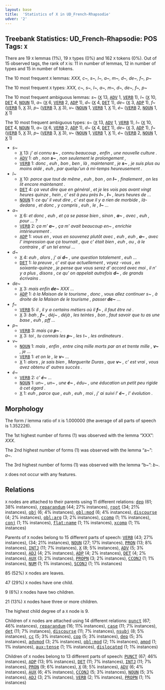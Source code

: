 ```yaml
---
layout: base
title:  'Statistics of X in UD_French-Rhapsodie'
udver: '2'
---
```


## Treebank Statistics: UD_French-Rhapsodie: POS Tags: `X`

There are 19 `X` lemmas (1%), 19 `X` types (0%) and 162 `X` tokens (0%).
Out of 15 observed tags, the rank of `X` is: 11 in number of lemmas, 12 in number of types and 15 in number of tokens.

The 10 most frequent `X` lemmas: <em>XXX, c~, s~, l~, a~, m~, d~, de~, f~, p~</em>

The 10 most frequent `X` types:  <em>XXX, c~, s~, l~, a~, m~, d~, de~, f~, p~</em>

The 10 most frequent ambiguous lemmas: <em>s~</em> (<tt><a href="fr_rhapsodie-pos-X.html">X</a></tt> 13, <tt><a href="fr_rhapsodie-pos-ADV.html">ADV</a></tt> 1, <tt><a href="fr_rhapsodie-pos-VERB.html">VERB</a></tt> 1), <em>l~</em> (<tt><a href="fr_rhapsodie-pos-X.html">X</a></tt> 10, <tt><a href="fr_rhapsodie-pos-DET.html">DET</a></tt> 4, <tt><a href="fr_rhapsodie-pos-NOUN.html">NOUN</a></tt> 1), <em>a~</em> (<tt><a href="fr_rhapsodie-pos-X.html">X</a></tt> 6, <tt><a href="fr_rhapsodie-pos-VERB.html">VERB</a></tt> 2, <tt><a href="fr_rhapsodie-pos-ADP.html">ADP</a></tt> 1), <em>d~</em> (<tt><a href="fr_rhapsodie-pos-X.html">X</a></tt> 4, <tt><a href="fr_rhapsodie-pos-DET.html">DET</a></tt> 1), <em>de~</em> (<tt><a href="fr_rhapsodie-pos-X.html">X</a></tt> 3, <tt><a href="fr_rhapsodie-pos-ADP.html">ADP</a></tt> 1), <em>f~</em> (<tt><a href="fr_rhapsodie-pos-VERB.html">VERB</a></tt> 5, <tt><a href="fr_rhapsodie-pos-X.html">X</a></tt> 3), <em>p~</em> (<tt><a href="fr_rhapsodie-pos-VERB.html">VERB</a></tt> 3, <tt><a href="fr_rhapsodie-pos-X.html">X</a></tt> 3), <em>v~</em> (<tt><a href="fr_rhapsodie-pos-NOUN.html">NOUN</a></tt> 1, <tt><a href="fr_rhapsodie-pos-VERB.html">VERB</a></tt> 1, <tt><a href="fr_rhapsodie-pos-X.html">X</a></tt> 1), <em>é~</em> (<tt><a href="fr_rhapsodie-pos-VERB.html">VERB</a></tt> 2, <tt><a href="fr_rhapsodie-pos-NOUN.html">NOUN</a></tt> 1, <tt><a href="fr_rhapsodie-pos-X.html">X</a></tt> 1)

The 10 most frequent ambiguous types:  <em>s~</em> (<tt><a href="fr_rhapsodie-pos-X.html">X</a></tt> 13, <tt><a href="fr_rhapsodie-pos-ADV.html">ADV</a></tt> 1, <tt><a href="fr_rhapsodie-pos-VERB.html">VERB</a></tt> 1), <em>l~</em> (<tt><a href="fr_rhapsodie-pos-X.html">X</a></tt> 10, <tt><a href="fr_rhapsodie-pos-DET.html">DET</a></tt> 4, <tt><a href="fr_rhapsodie-pos-NOUN.html">NOUN</a></tt> 1), <em>a~</em> (<tt><a href="fr_rhapsodie-pos-X.html">X</a></tt> 6, <tt><a href="fr_rhapsodie-pos-VERB.html">VERB</a></tt> 2, <tt><a href="fr_rhapsodie-pos-ADP.html">ADP</a></tt> 1), <em>d~</em> (<tt><a href="fr_rhapsodie-pos-X.html">X</a></tt> 4, <tt><a href="fr_rhapsodie-pos-DET.html">DET</a></tt> 1), <em>de~</em> (<tt><a href="fr_rhapsodie-pos-X.html">X</a></tt> 3, <tt><a href="fr_rhapsodie-pos-ADP.html">ADP</a></tt> 1), <em>f~</em> (<tt><a href="fr_rhapsodie-pos-VERB.html">VERB</a></tt> 5, <tt><a href="fr_rhapsodie-pos-X.html">X</a></tt> 3), <em>p~</em> (<tt><a href="fr_rhapsodie-pos-VERB.html">VERB</a></tt> 3, <tt><a href="fr_rhapsodie-pos-X.html">X</a></tt> 3), <em>v~</em> (<tt><a href="fr_rhapsodie-pos-NOUN.html">NOUN</a></tt> 1, <tt><a href="fr_rhapsodie-pos-VERB.html">VERB</a></tt> 1, <tt><a href="fr_rhapsodie-pos-X.html">X</a></tt> 1), <em>é~</em> (<tt><a href="fr_rhapsodie-pos-VERB.html">VERB</a></tt> 2, <tt><a href="fr_rhapsodie-pos-NOUN.html">NOUN</a></tt> 1, <tt><a href="fr_rhapsodie-pos-X.html">X</a></tt> 1)


* <em>s~</em>
  * <tt><a href="fr_rhapsodie-pos-X.html">X</a></tt> 13: <em>j' ai connu <b>s~</b> , connu beaucoup , enfin , une nouvelle culture .</em>
  * <tt><a href="fr_rhapsodie-pos-ADV.html">ADV</a></tt> 1: <em>ah , non <b>s~</b> , non seulement le prolongement ,</em>
  * <tt><a href="fr_rhapsodie-pos-VERB.html">VERB</a></tt> 1: <em>donc , euh , bon , ben , là , maintenant , je <b>s~</b> , je suis plus ou moins aidé , euh , par quelqu'un à mi-temps heureusement .</em>
* <em>l~</em>
  * <tt><a href="fr_rhapsodie-pos-X.html">X</a></tt> 10: <em>parce que tout de même , euh , bon , on <b>l~</b> , finalement , on les lit encore maintenant .</em>
  * <tt><a href="fr_rhapsodie-pos-DET.html">DET</a></tt> 4: <em>ça veut dire que en général , et je les vois pas avant vingt heures quinze , hein , c' est à peu près <b>l~</b> , <b>l~</b> , leurs heures de …</em>
  * <tt><a href="fr_rhapsodie-pos-NOUN.html">NOUN</a></tt> 1: <em>ce qu' il veut dire , c' est que il y a rien de morbide , là-dedans , et donc , y compris , euh , le , <b>l~</b> …</em>
* <em>a~</em>
  * <tt><a href="fr_rhapsodie-pos-X.html">X</a></tt> 6: <em>et donc , euh , et ça se passe bien , sinon , <b>a~</b> , avec , euh , pour … ?</em>
  * <tt><a href="fr_rhapsodie-pos-VERB.html">VERB</a></tt> 2: <em>ça m' <b>a~</b> , ça m' avait beaucoup en~ , enrichie intérieurement .</em>
  * <tt><a href="fr_rhapsodie-pos-ADP.html">ADP</a></tt> 1: <em>vous en , vous en souvenez plutôt avec , euh , euh , <b>a~</b> , avec l' impression que ça tournait , que c' était bien , euh , ou , à le contraire , d' un tel ennui …</em>
* <em>d~</em>
  * <tt><a href="fr_rhapsodie-pos-X.html">X</a></tt> 4: <em>euh , alors , j' ai <b>d~</b> , une question totalement , euh …</em>
  * <tt><a href="fr_rhapsodie-pos-DET.html">DET</a></tt> 1: <em>la preuve , c' est que actuellement , voyez -vous , en soixante-quinze , je pense que vous serez d' accord avec moi , il n' y a plus , disons , ce qu' on appelait autrefois <b>d~</b> , de grands écrivains .</em>
* <em>de~</em>
  * <tt><a href="fr_rhapsodie-pos-X.html">X</a></tt> 3: <em>mais enfin <b>de~</b> XXX …</em>
  * <tt><a href="fr_rhapsodie-pos-ADP.html">ADP</a></tt> 1: <em>à la Maison de le tourisme , donc , vous allez continuer s~ , à droite de la Maison de le tourisme , passer <b>de~</b> …</em>
* <em>f~</em>
  * <tt><a href="fr_rhapsodie-pos-VERB.html">VERB</a></tt> 5: <em>il , il y a certains métiers où il <b>f~</b> , il faut être né .</em>
  * <tt><a href="fr_rhapsodie-pos-X.html">X</a></tt> 3: <em>bah , <b>f~</b> , déj~ , déjà , les teintes , bon , faut savoir que tu as une base , euh , pff …</em>
* <em>p~</em>
  * <tt><a href="fr_rhapsodie-pos-VERB.html">VERB</a></tt> 3: <em>mais ça <b>p~</b> .</em>
  * <tt><a href="fr_rhapsodie-pos-X.html">X</a></tt> 3: <em>toi , tu connais les <b>p~</b> , les t~ , les ordinateurs .</em>
* <em>v~</em>
  * <tt><a href="fr_rhapsodie-pos-NOUN.html">NOUN</a></tt> 1: <em>mais , enfin , entre cinq mille morts par an et trente mille , <b>v~</b> , je …</em>
  * <tt><a href="fr_rhapsodie-pos-VERB.html">VERB</a></tt> 1: <em>et on le , le <b>v~</b> …</em>
  * <tt><a href="fr_rhapsodie-pos-X.html">X</a></tt> 1: <em>alors , je sais bien , Marguerite Duras , que <b>v~</b> , c' est vrai , vous avez obtenu d' autres succès .</em>
* <em>é~</em>
  * <tt><a href="fr_rhapsodie-pos-VERB.html">VERB</a></tt> 2: <em>c' <b>é~</b> …</em>
  * <tt><a href="fr_rhapsodie-pos-NOUN.html">NOUN</a></tt> 1: <em>un~ , un~ , une <b>é~</b> , édu~ , une éducation un petit peu rigide à cet égard .</em>
  * <tt><a href="fr_rhapsodie-pos-X.html">X</a></tt> 1: <em>euh , parce que , euh , euh , moi , j' ai suivi l' <b>é~</b> , l' évolution .</em>

## Morphology

The form / lemma ratio of `X` is 1.000000 (the average of all parts of speech is 1.352226).

The 1st highest number of forms (1) was observed with the lemma “XXX”: <em>XXX</em>.

The 2nd highest number of forms (1) was observed with the lemma “a~”: <em>a~</em>.

The 3rd highest number of forms (1) was observed with the lemma “b~”: <em>b~</em>.

`X` does not occur with any features.


## Relations

`X` nodes are attached to their parents using 11 different relations: <tt><a href="fr_rhapsodie-dep-dep.html">dep</a></tt> (61; 38% instances), <tt><a href="fr_rhapsodie-dep-reparandum.html">reparandum</a></tt> (44; 27% instances), <tt><a href="fr_rhapsodie-dep-root.html">root</a></tt> (34; 21% instances), <tt><a href="fr_rhapsodie-dep-obj.html">obj</a></tt> (6; 4% instances), <tt><a href="fr_rhapsodie-dep-obl-mod.html">obl:mod</a></tt> (6; 4% instances), <tt><a href="fr_rhapsodie-dep-discourse.html">discourse</a></tt> (4; 2% instances), <tt><a href="fr_rhapsodie-dep-obl-arg.html">obl:arg</a></tt> (3; 2% instances), <tt><a href="fr_rhapsodie-dep-ccomp.html">ccomp</a></tt> (1; 1% instances), <tt><a href="fr_rhapsodie-dep-conj.html">conj</a></tt> (1; 1% instances), <tt><a href="fr_rhapsodie-dep-flat-name.html">flat:name</a></tt> (1; 1% instances), <tt><a href="fr_rhapsodie-dep-xcomp.html">xcomp</a></tt> (1; 1% instances)

Parents of `X` nodes belong to 15 different parts of speech: <tt><a href="fr_rhapsodie-pos-VERB.html">VERB</a></tt> (43; 27% instances),  (34; 21% instances), <tt><a href="fr_rhapsodie-pos-NOUN.html">NOUN</a></tt> (27; 17% instances), <tt><a href="fr_rhapsodie-pos-PRON.html">PRON</a></tt> (13; 8% instances), <tt><a href="fr_rhapsodie-pos-INTJ.html">INTJ</a></tt> (11; 7% instances), <tt><a href="fr_rhapsodie-pos-X.html">X</a></tt> (8; 5% instances), <tt><a href="fr_rhapsodie-pos-ADV.html">ADV</a></tt> (5; 3% instances), <tt><a href="fr_rhapsodie-pos-ADJ.html">ADJ</a></tt> (4; 2% instances), <tt><a href="fr_rhapsodie-pos-ADP.html">ADP</a></tt> (4; 2% instances), <tt><a href="fr_rhapsodie-pos-DET.html">DET</a></tt> (4; 2% instances), <tt><a href="fr_rhapsodie-pos-AUX.html">AUX</a></tt> (3; 2% instances), <tt><a href="fr_rhapsodie-pos-PROPN.html">PROPN</a></tt> (3; 2% instances), <tt><a href="fr_rhapsodie-pos-CCONJ.html">CCONJ</a></tt> (1; 1% instances), <tt><a href="fr_rhapsodie-pos-NUM.html">NUM</a></tt> (1; 1% instances), <tt><a href="fr_rhapsodie-pos-SCONJ.html">SCONJ</a></tt> (1; 1% instances)

85 (52%) `X` nodes are leaves.

47 (29%) `X` nodes have one child.

9 (6%) `X` nodes have two children.

21 (13%) `X` nodes have three or more children.

The highest child degree of a `X` node is 9.

Children of `X` nodes are attached using 14 different relations: <tt><a href="fr_rhapsodie-dep-punct.html">punct</a></tt> (67; 46% instances), <tt><a href="fr_rhapsodie-dep-reparandum.html">reparandum</a></tt> (16; 11% instances), <tt><a href="fr_rhapsodie-dep-case.html">case</a></tt> (11; 7% instances), <tt><a href="fr_rhapsodie-dep-det.html">det</a></tt> (11; 7% instances), <tt><a href="fr_rhapsodie-dep-discourse.html">discourse</a></tt> (11; 7% instances), <tt><a href="fr_rhapsodie-dep-nsubj.html">nsubj</a></tt> (8; 5% instances), <tt><a href="fr_rhapsodie-dep-cc.html">cc</a></tt> (5; 3% instances), <tt><a href="fr_rhapsodie-dep-cop.html">cop</a></tt> (5; 3% instances), <tt><a href="fr_rhapsodie-dep-dep.html">dep</a></tt> (5; 3% instances), <tt><a href="fr_rhapsodie-dep-advmod.html">advmod</a></tt> (3; 2% instances), <tt><a href="fr_rhapsodie-dep-obl-mod.html">obl:mod</a></tt> (2; 1% instances), <tt><a href="fr_rhapsodie-dep-amod.html">amod</a></tt> (1; 1% instances), <tt><a href="fr_rhapsodie-dep-aux-tense.html">aux:tense</a></tt> (1; 1% instances), <tt><a href="fr_rhapsodie-dep-dislocated.html">dislocated</a></tt> (1; 1% instances)

Children of `X` nodes belong to 13 different parts of speech: <tt><a href="fr_rhapsodie-pos-PUNCT.html">PUNCT</a></tt> (67; 46% instances), <tt><a href="fr_rhapsodie-pos-ADP.html">ADP</a></tt> (13; 9% instances), <tt><a href="fr_rhapsodie-pos-DET.html">DET</a></tt> (11; 7% instances), <tt><a href="fr_rhapsodie-pos-INTJ.html">INTJ</a></tt> (11; 7% instances), <tt><a href="fr_rhapsodie-pos-PRON.html">PRON</a></tt> (9; 6% instances), <tt><a href="fr_rhapsodie-pos-X.html">X</a></tt> (8; 5% instances), <tt><a href="fr_rhapsodie-pos-ADV.html">ADV</a></tt> (6; 4% instances), <tt><a href="fr_rhapsodie-pos-AUX.html">AUX</a></tt> (6; 4% instances), <tt><a href="fr_rhapsodie-pos-CCONJ.html">CCONJ</a></tt> (5; 3% instances), <tt><a href="fr_rhapsodie-pos-NOUN.html">NOUN</a></tt> (5; 3% instances), <tt><a href="fr_rhapsodie-pos-ADJ.html">ADJ</a></tt> (3; 2% instances), <tt><a href="fr_rhapsodie-pos-VERB.html">VERB</a></tt> (2; 1% instances), <tt><a href="fr_rhapsodie-pos-PROPN.html">PROPN</a></tt> (1; 1% instances)

